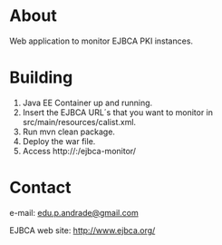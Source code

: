 # About

Web application to monitor EJBCA PKI instances.

# Building

1) Java EE Container up and running.
2) Insert the EJBCA URL´s that you want to monitor in src/main/resources/calist.xml.
3) Run mvn clean package.
4) Deploy the war file.
5) Access http://<host>:<port>/ejbca-monitor/

# Contact

e-mail: edu.p.andrade@gmail.com

EJBCA web site: http://www.ejbca.org/

